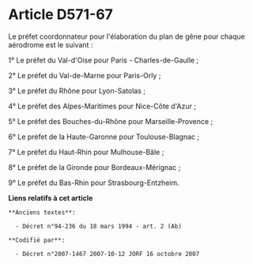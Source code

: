 # Article D571-67

Le préfet coordonnateur pour l'élaboration du plan de gêne pour chaque aérodrome est le suivant :

1° Le préfet du Val-d'Oise pour Paris - Charles-de-Gaulle ;

2° Le préfet du Val-de-Marne pour Paris-Orly ;

3° Le préfet du Rhône pour Lyon-Satolas ;

4° Le préfet des Alpes-Maritimes pour Nice-Côte d'Azur ;

5° Le préfet des Bouches-du-Rhône pour Marseille-Provence ;

6° Le préfet de la Haute-Garonne pour Toulouse-Blagnac ;

7° Le préfet du Haut-Rhin pour Mulhouse-Bâle ;

8° Le préfet de la Gironde pour Bordeaux-Mérignac ;

9° Le préfet du Bas-Rhin pour Strasbourg-Entzheim.

**Liens relatifs à cet article**

	**Anciens textes**:

	  - Décret n°94-236 du 18 mars 1994 - art. 2 (Ab)

	**Codifié par**:

	  - Décret n°2007-1467 2007-10-12 JORF 16 octobre 2007
